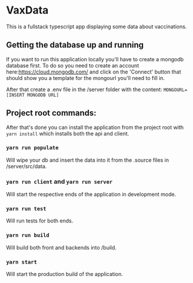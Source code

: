 # VaxData 
This is a fullstack typescript app displaying some data about vaccinations.

## Getting the database up and running
If you want to run this application locally you'll have to create a mongodb database first. To do so you need to create an account here:https://cloud.mongodb.com/ 
and click on the 'Connect' button that should show you a template for the mongourl you'll need to fill in.

After that create a .env file in the /server folder with the content: 
`MONGOURL=[INSERT MONGODB URL]`

## Project root commands:
After that's done you can install the application from the project root with `yarn install` which installs both the api and client.

### `yarn run populate` 
Will wipe your db and insert the data into it from the .source files in /server/src/data.

### `yarn run client` and `yarn run server`
Will start the respective ends of the application in development mode.

### `yarn run test`
Will run tests for both ends.

### `yarn run build` 
Will build both front and backends into /build.

### `yarn start`
Will start the production build of the application.
